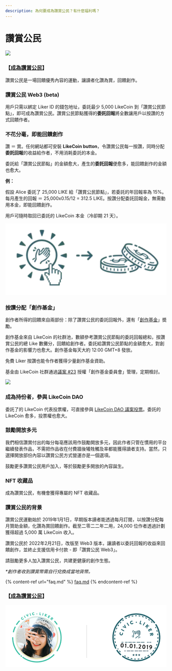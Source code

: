 ```yaml
---
description: 為何要成為讚賞公民？有什麼福利嗎？
---
```


# 讚賞公民

![](../../.gitbook/assets/LikeCoin\_AD110\_CLWeb3\_Banner1.png)

### 【[成為讚賞公民](be-a-civic-liker.md)】

讚賞公民是一場回饋優秀內容的運動，讓讀者化讚為賞，回饋創作。

### 讚賞公民 Web3 (beta)

用戶只需以綁定 Liker ID 的錢包地址，委託最少 5,000 LikeCoin 到「讚賞公民節點」，即可成為讚賞公民。讚賞公民節點獲得的**委託回報**將全數讓用戶以按讚的方式回饋作者。

### 不花分毫，即能回饋創作

讚 ＝ 賞。任何網站都可安裝 **LikeCoin button**，令讚賞公民每一按讚，同時分配**委託回報**的收益給作者，不用消耗委託的本金。

委託給「讚賞公民節點」的金額愈大，產生的**委託回報**便愈多，能回饋創作的金額也愈大。

**例：**

假設 Alice 委託了 25,000 LIKE 給「讚賞公民節點」，若委託的年回報率為 15%。 每月產生的回報 ＝ 25,000x0.15/12 = 312.5 LIKE。按讚分配委託回報金，無需動用本金，即能回饋創作。

用戶可隨時取回已委託的 LikeCoin 本金（冷卻期 21 天）。

![](<../../.gitbook/assets/image (35).png>)

### 按讚分配「創作基金」&#xD;

創作者所得的回饋來自兩部份：除了讚賞公民的委託回報外，還有「[創作基金](creators-fund.md)」奬勵。

創作基金來自 LikeCoin 的社群池，數額參考讚賞公民節點的委託回報總和，按讚賞公民的總 Like 數攤分，回饋給創作者。委託給讚賞公民節點的金額愈大，對創作基金的影響力也愈大。創作基金每天大約 12:00 GMT+8 發放。

免費 Liker 按讚也能令作者獲得少量創作基金資助。

基金由 LikeCoin 社群通過[議案 #23](https://stake.like.co/proposals/23) 授權「創作基金委員會」管理，定期檢討。

![](../../.gitbook/assets/未命名簡報.jpeg)

### 成為持份者，參與 LikeCoin DAO

委託了的 LikeCoin 代表投票權，可直接參與 [LikeCoin DAO 議案投票](https://dao.like.co/proposals/)。委託的 LikeCoin 愈多，投票權也愈大。

### 鼓勵開放多元&#xD;

我們相信讚賞付出的每分每亳應該用作鼓勵開放多元，因此作者只管在慣用的平台繼續發表作品，不需把作品收在付費牆後犧牲觸及率都能獲得讀者支持。當然，只選擇開放部份內容以讚賞公民方式營運亦是一個選項。

鼓勵更多讚賞公民用戶加入，等於鼓勵更多開放的內容誕生。

### &#xD;NFT 收藏品

成為讚賞公民，有機會獲得專屬的 NFT 收藏品。

### 讚賞公民的背景

讚賞公民運動始於 2019年1月1日，早期版本讀者能透過每月訂閱，以按讚分配每月贊助金額，化讚為賞回饋創作。截至二零二二年二用，24,000 位作者透過計劃獲得超過 5,000 萬 LikeCoin 收入。

讚賞公民於 2022年2月21日，改版至 Web3 版本，讓讀者以委託回報的收益來回饋創作，並終止支援信用卡付款 - 即「讚賞公民 Web3」。



請鼓勵更多人加入讚賞公民，共建更健康的創作生態。

_\*創作者收到讚賞幣需自行兌換成當地貨幣。_

{% content-ref url="faq.md" %}
[faq.md](faq.md)
{% endcontent-ref %}

### 【[成為讚賞公民](be-a-civic-liker.md)】

![](<../../.gitbook/assets/Civic Liker.png>)
